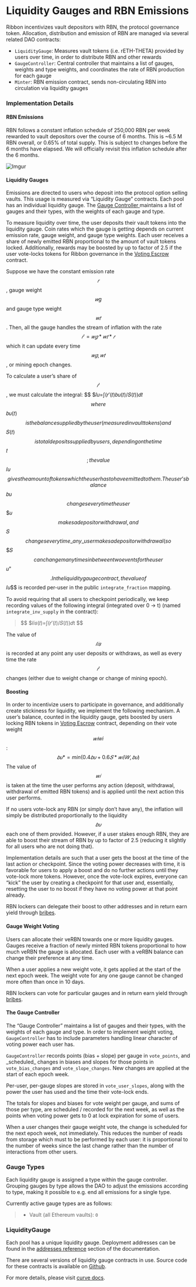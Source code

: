 # Liquidity Gauges and RBN Emissions

Ribbon incentivizes vault depositors with RBN, the protocol governance token. Allocation, distribution and emission of RBN are managed via several related DAO contracts:

* `LiquidityGauge`: Measures vault tokens (i.e. rETH-THETA) provided by users over time, in order to distribute RBN and other rewards
* `GaugeController`: Central controller that maintains a list of gauges, weights and type weights, and coordinates the rate of RBN production for each gauge
* `Minter`: RBN emission contract, sends non-circulating RBN into circulation via liquidity gauges

### Implementation Details

#### RBN Emissions

RBN follows a constant inflation schedule of 250,000 RBN per week rewarded to vault depositors over the course of 6 months. This is \~6.5 M RBN overall, or 0.65% of total supply. This is subject to changes before the 6 months have elapsed. We will officially revisit this inflation schedule after the 6 months.&#x20;

![Imgur](https://aws1.discourse-cdn.com/standard21/uploads/ribbon/optimized/1X/5495db8819f2efd51484e025dc450a0ea187a899\_2\_690x427.png)

#### Liquidity Gauges

Emissions are directed to users who deposit into the protocol option selling vaults. This usage is measured via “Liquidity Gauge” contracts. Each pool has an individual liquidity gauge. The [Gauge Controller ](liquidity-gauges-and-rbn-emissions.md#the-gauge-controller)maintains a list of gauges and their types, with the weights of each gauge and type.

To measure liquidity over time, the user deposits their vault tokens into the liquidity gauge. Coin rates which the gauge is getting depends on current emission rate, gauge weight, and gauge type weights. Each user receives a share of newly emitted RBN proportional to the amount of vault tokens locked. Additionally, rewards may be boosted by up to factor of 2.5 if the user vote-locks tokens for Ribbon governance in the [Voting Escrow](vote-escrowed-rbn.md) contract.

Suppose we have the constant emission rate $$𝑟$$, gauge weight $$𝑤g$$ and gauge type weight $$𝑤𝑡$$. Then, all the gauge handles the stream of inflation with the rate $$𝑟′=𝑤𝑔*𝑤𝑡*𝑟$$ which it can update every time $$𝑤𝑔,𝑤𝑡$$, or mining epoch changes.

To calculate a user’s share of $$𝑟′$$, we must calculate the integral: $$ $𝐼𝑢=∫(𝑟′(𝑡)𝑏𝑢(𝑡)/𝑆(𝑡))𝑑𝑡 $$ where $$𝑏𝑢(𝑡)$$ is the balance supplied by the user (measured in vault tokens) and $$𝑆(𝑡)$$ is total deposits supplied by users, depending on the time $$𝑡$$; the value $$𝐼𝑢$$ gives the amount of tokens which the user has to have emitted to them. The user’s balance $$𝑏𝑢$$ changes every time the user $$ $𝑢 $$ makes a deposit or withdrawal, and $$𝑆$$ changes every time \_any\_ user makes a deposit or withdrawal (so $$ $𝑆 $$ can change many times in between two events for the user $$𝑢"$$. In the liquidity gauge contract, the value of $$𝐼𝑢$$ is recorded per-user in the public `integrate_fraction` mapping.

To avoid requiring that all users to checkpoint periodically, we keep recording values of the following integral (integrated over 0 -> t) (named `integrate_inv_supply` in the contract):

> $$ $𝐼𝑖𝑠(𝑡)=∫(𝑟′(𝑡)/𝑆(𝑡))𝑑t $$

The value of $$𝐼𝑖𝑠$$ is recorded at any point any user deposits or withdraws, as well as every time the rate $$𝑟′$$ changes (either due to weight change or change of mining epoch).

#### Boosting

In order to incentivize users to participate in governance, and additionally create stickiness for liquidity, we implement the following mechanism. A user’s balance, counted in the liquidity gauge, gets boosted by users locking RBN tokens in [Voting Escrow](vote-escrowed-rbn.md) contract, depending on their vote weight $$𝑤𝑖wi$$: $$𝑏𝑢*=min(0.4𝑏𝑢+0.6𝑆*𝑤𝑖/𝑊,𝑏𝑢)$$ The value of $$𝑤𝑖$$ is taken at the time the user performs any action (deposit, withdrawal, withdrawal of emitted RBN tokens) and is applied until the next action this user performs.

If no users vote-lock any RBN (or simply don’t have any), the inflation will simply be distributed proportionally to the liquidity $$𝑏𝑢$$ each one of them provided. However, if a user stakes enough RBN, they are able to boost their stream of RBN by up to factor of 2.5 (reducing it slightly for all users who are not doing that).

Implementation details are such that a user gets the boost at the time of the last action or checkpoint. Since the voting power decreases with time, it is favorable for users to apply a boost and do no further actions until they vote-lock more tokens. However, once the vote-lock expires, everyone can “kick” the user by creating a checkpoint for that user and, essentially, resetting the user to no boost if they have no voting power at that point already.

RBN lockers can delegate their boost to other addresses and in return earn yield through [bribes](bribes/).

#### Gauge Weight Voting

Users can allocate their veRBN towards one or more liquidity gauges. Gauges receive a fraction of newly minted RBN tokens proportional to how much veRBN the gauge is allocated. Each user with a veRBN balance can change their preference at any time.

When a user applies a new weight vote, it gets applied at the start of the next epoch week. The weight vote for any one gauge cannot be changed more often than once in 10 days.

RBN lockers can vote for particular gauges and in return earn yield through [bribes](bribes/).

#### The Gauge Controller

The “Gauge Controller” maintains a list of gauges and their types, with the weights of each gauge and type. In order to implement weight voting, `GaugeController` has to include parameters handling linear character of voting power each user has.

`GaugeController` records points (bias + slope) per gauge in `vote_points`, and \_scheduled\_ changes in biases and slopes for those points in `vote_bias_changes` and `vote_slope_changes`. New changes are applied at the start of each epoch week.

Per-user, per-gauge slopes are stored in `vote_user_slopes`, along with the power the user has used and the time their vote-lock ends.

The totals for slopes and biases for vote weight per gauge, and sums of those per type, are scheduled / recorded for the next week, as well as the points when voting power gets to 0 at lock expiration for some of users.

When a user changes their gauge weight vote, the change is scheduled for the next epoch week, not immediately. This reduces the number of reads from storage which must to be performed by each user: it is proportional to the number of weeks since the last change rather than the number of interactions from other users.

### Gauge Types

Each liquidity gauge is assigned a type within the gauge controller. Grouping gauges by type allows the DAO to adjust the emissions according to type, making it possible to e.g. end all emissions for a single type.

Currently active gauge types are as follows:

> * Vault (all Ethereum vaults): `0`

### LiquidityGauge

Each pool has a unique liquidity gauge. Deployment addresses can be found in the [addresses reference](../../developers/contract-addresses.md) section of the documentation.

There are several versions of liquidity gauge contracts in use. Source code for these contracts is available on [Github](https://github.com/ribbon-finance/governance/tree/main/contracts/tvl-staking).



For more details, please visit [curve docs](https://curve.readthedocs.io/dao-gauges.html#querying-gauge-information).
